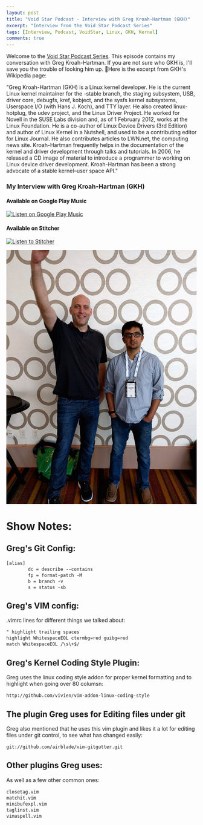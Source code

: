 ```yaml
---
layout: post
title: "Void Star Podcast - Interview with Greg Kroah-Hartman (GKH)"
excerpt: "Interview from the Void Star Podcast Series"
tags: [Interview, Podcast, VoidStar, Linux, GKH, Kernel]
comments: true
---
```

Welcome to the [Void Star Podcast Series](http://www.mycpu.org/about-interviews). This episode contains my conversation with Greg Kroah-Hartman. If you are not sure who GKH is, I'll save you the trouble of looking him up.
Here is the excerpt from GKH's Wikipedia page:

"Greg Kroah-Hartman (GKH) is a Linux kernel developer. He is the current Linux kernel maintainer for the -stable branch, the staging subsystem, USB, driver core, debugfs, kref, kobject, and the sysfs kernel subsystems, Userspace I/O (with Hans J. Koch), and TTY layer. He also created linux-hotplug, the udev project, and the Linux Driver Project. He worked for Novell in the SUSE Labs division and, as of 1 February 2012, works at the Linux Foundation.
He is a co-author of Linux Device Drivers (3rd Edition) and author of Linux Kernel in a Nutshell, and used to be a contributing editor for Linux Journal. He also contributes articles to LWN.net, the computing news site. 
Kroah-Hartman frequently helps in the documentation of the kernel and driver development through talks and tutorials. In 2006, he released a CD image of material to introduce a programmer to working on Linux device driver development.
Kroah-Hartman has been a strong advocate of a stable kernel–user space API."

### My Interview with Greg Kroah-Hartman (GKH)
#### Available on Google Play Music
<div>
<a href='https://playmusic.app.goo.gl/?ibi=com.google.PlayMusic&amp;isi=691797987&amp;ius=googleplaymusic&amp;apn=com.google.android.music&amp;link=https://play.google.com/music/m/I46jz5f2f345iw4a5kw3umtbela?t%3DVoidStar_Podcast%26pcampaignid%3DMKT-na-all-co-pr-mu-pod-16' rel='nofollow'><img width='125px' alt='Listen on Google Play Music' src='https://play.google.com/intl/en_us/badges-music/images/badges/en_badge_web_music.png'/></a>
</div>

#### Available on Stitcher
<div>
<a href="https://www.stitcher.com/s?fid=162759&refid=stpr"><img src="https://secureimg.stitcher.com/promo.assets/stitcher-banner-180x120.jpg" width="180" height="120" alt="Listen to Stitcher"></a>
</div>

![Towering-GKH](/images/GKH-Manoj.gif)

# Show Notes:<a id="sec-1" name="sec-1"></a>

## Greg's Git Config:<a id="sec-1-1" name="sec-1-1"></a>

    [alias]
            dc = describe --contains
            fp = format-patch -M
            b = branch -v
            s = status -sb

## Greg's VIM config:<a id="sec-1-2" name="sec-1-2"></a>

.vimrc lines for different things we talked about:

    " highlight trailing spaces
    highlight WhitespaceEOL ctermbg=red guibg=red
    match WhitespaceEOL /\s\+$/

## Greg's Kernel Coding Style Plugin:<a id="sec-1-3" name="sec-1-3"></a>
Greg uses the linux coding style addon for proper kernel formatting and to highlight when going over 80 columsn:

    http://github.com/vivien/vim-addon-linux-coding-style

## The plugin Greg uses for Editing files under git<a id="sec-1-4" name="sec-1-4"></a>

Greg also mentioned that he uses this vim plugin and likes it a lot for editing files under git control, to see what has changed easily:

    git://github.com/airblade/vim-gitgutter.git

## Other plugins Greg uses:<a id="sec-1-5" name="sec-1-5"></a>

As well as a few other common ones:

    closetag.vim
    matchit.vim
    minibufexpl.vim
    taglinst.vim
    vimaspell.vim